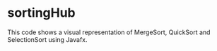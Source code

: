# sortingHub
This code shows a visual representation of MergeSort, QuickSort and SelectionSort using Javafx.
